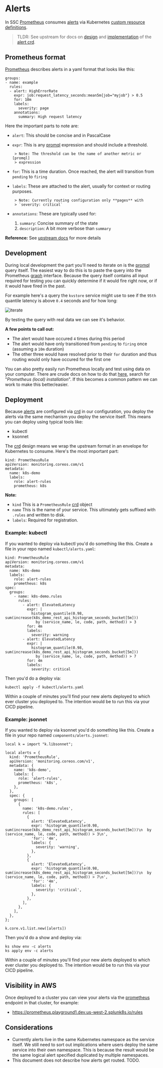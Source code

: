 # Alerts

In SSC [Prometheus][prometheus] consumes [alerts] via Kubernetes
[custom resource definitions][crd].

> TLDR: See upstream for docs on [design] and [implementation] of the
> [alert crd].

## Prometheus format

[Prometheus][prometheus] describes alerts in a yaml format that looks
like this:

```
groups:
- name: example
  rules:
  - alert: HighErrorRate
    expr: job:request_latency_seconds:mean5m{job="myjob"} > 0.5
    for: 10m
    labels:
      severity: page
    annotations:
      summary: High request latency
```

Here the important parts to note are:

- `alert`: This should be concise and in PascalCase
- `expr`: This is any [promql] expression and should include a
  threshold.

       > Note: The threshold can be the name of another metric or [promql]
       > expression
- `for`: This is a time duration. Once reached, the alert will
  transition from `pending` to `firing`
- `labels`: These are attached to the alert, usually for context or
  routing purposes.

       > Note: Currently routing configuration only **pages** with
       > `severity: critical`
- `annotations`: These are typically used for:
    1. `summary`: Concise summary of the state
    1. `description`: A bit more verbose than `summary`

**Reference:** See [upstream docs][alerts] for more details

## Development

During local development the part you'll need to iterate on is the
[promql] query itself. The easiest way to do this is to paste the
query into the Prometheus [graph] interface. Because the query itself
contains all input required for testing you can quickly determine if
it would fire right now, or if it would have fired in the past.

For example here's a query the `kvstore` service might use to see if
the `95th` quantile latency is above `0.4` seconds and for how long:

![iterate](iterate.png)

By testing the query with real data we can see it's behavior.

**A few points to call out:**

- The alert would have occured `4` times during this period
- The alert would have only transitioned from `pending` to `firing`
  once (assuming a `10m` duration)
- The other three would have resolved prior to their `for` duration
  and thus routing would only have occured for the first one

You can also pretty easily run Prometheus locally and test using data
on your computer. There are crude docs on how to do that
[here](https://git.splunk.com/projects/KUB/repos/k8s-demo/browse/static/index.md),
search for "*Prometheus (local) installation*". If this becomes a common
pattern we can work to make this better/easier.

## Deployment

Because [alerts] are configured via [crd] in our configuration, you
deploy the alerts via the same mechanism you deploy the service
itself. This means you can deploy using typical tools like:

- kubectl
- ksonnet

The [crd] design means we wrap the upstream format in an envelope for
Kubernetes to consume. Here's the most important part:

```
kind: PrometheusRule
apiVersion: monitoring.coreos.com/v1
metadata:
  name: k8s-demo
  labels:
    role: alert-rules
    prometheus: k8s
```

**Note:**

- `kind` This is a `PrometheusRule` [crd] object
- `name` This is the name of your service. This ultimately gets
  suffixed with `.rules` and written to disk.
- `labels`: Required for registration.

### Example: kubectl

If you wanted to deploy via kubectl you'd do something like this.
Create a file in your repo named `kubectl/alerts.yaml`:

```
kind: PrometheusRule
apiVersion: monitoring.coreos.com/v1
metadata:
  name: k8s-demo
  labels:
    role: alert-rules
    prometheus: k8s
spec:
  groups:
    - name: k8s-demo.rules
      rules:
        - alert: ElevatedLatency
          expr: |
            histogram_quantile(0.98, sum(increase(k8s_demo_rest_api_histogram_seconds_bucket[5m]))
              by (service_name, le, code, path, method)) > 3
          for: 4m
          labels:
            severity: warning
        - alert: ElevatedLatency
          expr: |
            histogram_quantile(0.98, sum(increase(k8s_demo_rest_api_histogram_seconds_bucket[5m]))
              by (service_name, le, code, path, method)) > 7
          for: 4m
          labels:
            severity: critical
```

Then you'd do a deploy via:

```
kubectl apply -f kubectl/alerts.yaml
```

Within a couple of minutes you'll find your new alerts deployed to
which ever cluster you deployed to. The intention would be to run this
via your CICD pipeline.

### Example: jsonnet

If you wanted to deploy via ksonnet you'd do something like this.
Create a file in your repo named `components/alerts.jsonnet`:

```
local k = import "k.libsonnet";

local alerts = {
  kind: 'PrometheusRule',
  apiVersion: 'monitoring.coreos.com/v1',
  metadata: {
    name: 'k8s-demo',
    labels: {
      role: 'alert-rules',
      prometheus: 'k8s',
    },
  },
  spec: {
    groups: [
      {
        name: 'k8s-demo.rules',
        rules: [
          {
            alert: 'ElevatedLatency',
            expr: 'histogram_quantile(0.98, sum(increase(k8s_demo_rest_api_histogram_seconds_bucket[5m]))\n  by (service_name, le, code, path, method)) > 3\n',
            'for': '4m',
            labels: {
              severity: 'warning',
            },
          },
          {
            alert: 'ElevatedLatency',
            expr: 'histogram_quantile(0.98, sum(increase(k8s_demo_rest_api_histogram_seconds_bucket[5m]))\n  by (service_name, le, code, path, method)) > 7\n',
            'for': '4m',
            labels: {
              severity: 'critical',
            },
          },
        ],
      },
    ],
  },
};

k.core.v1.list.new([alerts])
```

Then you'd do a show and deploy via:

```
ks show env -c alerts
ks apply env -c alerts
```

Within a couple of minutes you'll find your new alerts deployed to
which ever cluster you deployed to. The intention would be to run this
via your CICD pipeline.

## Visibility in AWS

Once deployed to a cluster you can view your alerts via the
[prometheus] endpoint in that cluster, for example:

- https://prometheus.playground1.dev.us-west-2.splunk8s.io/rules

## Considerations

- Currently alerts live in the same Kubernetes namespace as the
  service itself. We still need to sort out implications where users
  deploy the same service into their own namespace. This is because
  the result would be the same logical alert specified duplicated by
  multiple namespaces.
- This document does not describe how alerts get routed. TODO.

[//]: <> (References)

[alert crd]: example/prometheus-operator-crd/prometheusrule.crd.yaml
[alerts]: https://prometheus.io/docs/prometheus/latest/configuration/alerting_rules/
[crd]: https://kubernetes.io/docs/tasks/access-kubernetes-api/extend-api-custom-resource-definitions/
[design]: https://docs.google.com/document/d/1V5pSP_b3Q7j79-IByr1_p77LRcjGHszkUu0lO09Homs/edit?usp=sharing
[graph]: https://prometheus.playground1.dev.us-west-2.splunk8s.io/graph
[implementation]: https://github.com/coreos/prometheus-operator/pull/1333
[prometheus]: https://prometheus.io/
[prometheus operator]: https://github.com/coreos/prometheus-operator
[promql]: https://prometheus.io/docs/prometheus/latest/querying/basics/

